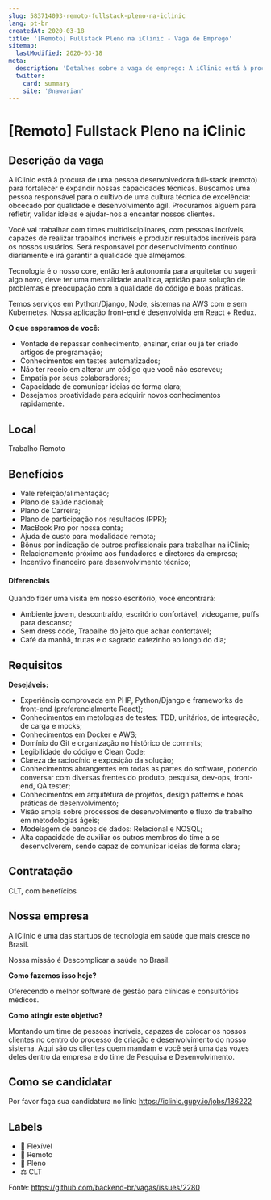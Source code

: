 ```yaml
---
slug: 583714093-remoto-fullstack-pleno-na-iclinic
lang: pt-br
createdAt: 2020-03-18
title: '[Remoto] Fullstack Pleno na iClinic - Vaga de Emprego'
sitemap:
  lastModified: 2020-03-18
meta:
  description: 'Detalhes sobre a vaga de emprego: A iClinic está à procura de uma pessoa desenvolvedora full-stack (remoto) para fortalecer e expandir nossas capacidades técnicas. Buscamos uma pessoa responsável para o cultivo de uma cultura técnica de excelência: obcecado por qualidade e desenvolvimento ágil. Procuramos alguém para refletir, validar ideias e ajudar-nos a encantar nossos clientes. Você vai trabalhar com times multidisciplinares, com pessoas incríveis, capazes de realizar trabalhos incríveis e produzir resultados incríveis para os nossos usuários. Será responsável por desenvolvimento contínuo diariamente e irá garantir a qualidade que almejamos. Tecnologia é o nosso core, então terá autonomia para arquitetar ou sugerir algo novo, deve ter uma mentalidade analítica, aptidão para solução de problemas e preocupação com a qualidade do código e boas práticas. Temos serviços em Python/Django, Node, sistemas na AWS com e sem Kubernetes. Nossa aplicação front-end é desenvolvida em React + Redux.  **O que esperamos de você:** - Vontade de repassar conhecimento, ensinar, criar ou já ter criado artigos de programação; - Conhecimentos em testes automatizados; - Não ter receio em alterar um código que você não escreveu; - Empatia por seus colaboradores; - Capacidade de comunicar ideias de forma clara; - Desejamos proatividade para adquirir novos conhecimentos rapidamente.'
  twitter:
    card: summary
    site: '@nawarian'
---
```


# [Remoto] Fullstack Pleno na iClinic

## Descrição da vaga

A iClinic está à procura de uma pessoa desenvolvedora full-stack (remoto) para fortalecer e expandir nossas capacidades técnicas. Buscamos uma pessoa responsável para o cultivo de uma cultura técnica de excelência: obcecado por qualidade e desenvolvimento ágil. Procuramos alguém para refletir, validar ideias e ajudar-nos a encantar nossos clientes.

Você vai trabalhar com times multidisciplinares, com pessoas incríveis, capazes de realizar trabalhos incríveis e produzir resultados incríveis para os nossos usuários. Será responsável por desenvolvimento contínuo diariamente e irá garantir a qualidade que almejamos.

Tecnologia é o nosso core, então terá autonomia para arquitetar ou sugerir algo novo, deve ter uma mentalidade analítica, aptidão para solução de problemas e preocupação com a qualidade do código e boas práticas.

Temos serviços em Python/Django, Node, sistemas na AWS com e sem Kubernetes. Nossa aplicação front-end é desenvolvida em React + Redux.


**O que esperamos de você:**

- Vontade de repassar conhecimento, ensinar, criar ou já ter criado artigos de programação;
- Conhecimentos em testes automatizados;
- Não ter receio em alterar um código que você não escreveu;
- Empatia por seus colaboradores;
- Capacidade de comunicar ideias de forma clara;
- Desejamos proatividade para adquirir novos conhecimentos rapidamente.

## Local

Trabalho Remoto

## Benefícios

- Vale refeição/alimentação;
- Plano de saúde nacional;
- Plano de Carreira;
- Plano de participação nos resultados (PPR);
- MacBook Pro por nossa conta;
- Ajuda de custo para modalidade remota;
- Bônus por indicação de outros profissionais para trabalhar na iClinic;
- Relacionamento próximo aos fundadores e diretores da empresa;
- Incentivo financeiro para desenvolvimento técnico;

#### Diferenciais

Quando fizer uma visita em nosso escritório, você encontrará:

- Ambiente jovem, descontraído, escritório confortável, videogame, puffs para descanso;
- Sem dress code,  Trabalhe do jeito que achar confortável;
- Café da manhã, frutas e o sagrado cafezinho ao longo do dia;

## Requisitos


**Desejáveis:**

- Experiência comprovada em PHP, Python/Django e frameworks de front-end (preferencialmente React);
- Conhecimentos em metologias de testes: TDD, unitários, de integração, de carga e mocks;
- Conhecimentos em Docker e AWS;
- Domínio do Git e organização no histórico de commits;
- Legibilidade do código e Clean Code;
- Clareza de raciocínio e exposição da solução;
- Conhecimentos abrangentes em todas as partes do software, podendo conversar com diversas frentes do produto, pesquisa, dev-ops, front-end, QA tester;
- Conhecimentos em arquitetura de projetos, design patterns e boas práticas de desenvolvimento;
- Visão ampla sobre processos de desenvolvimento e fluxo de trabalho em metodologias ágeis;
- Modelagem de bancos de dados: Relacional e NOSQL;
- Alta capacidade de auxiliar os outros membros do time a se desenvolverem, sendo capaz de comunicar ideias de forma clara;

## Contratação

CLT, com benefícios

## Nossa empresa

A iClinic é uma das startups de tecnologia em saúde que mais cresce no Brasil.

Nossa missão é Descomplicar a saúde no Brasil.


**Como fazemos isso hoje?** 

Oferecendo o melhor software de gestão para clínicas e consultórios médicos.


**Como atingir este objetivo?**

Montando um time de pessoas incríveis, capazes de colocar os nossos clientes no centro do processo de criação e desenvolvimento do nosso sistema. Aqui são os clientes quem mandam e você será uma das vozes deles dentro da empresa e do time de Pesquisa e Desenvolvimento.

## Como se candidatar

Por favor faça sua candidatura no link: https://iclinic.gupy.io/jobs/186222 

## Labels

- 🏢 Flexível
- 🏢 Remoto
- 👨 Pleno
- ⚖️ CLT


Fonte: https://github.com/backend-br/vagas/issues/2280